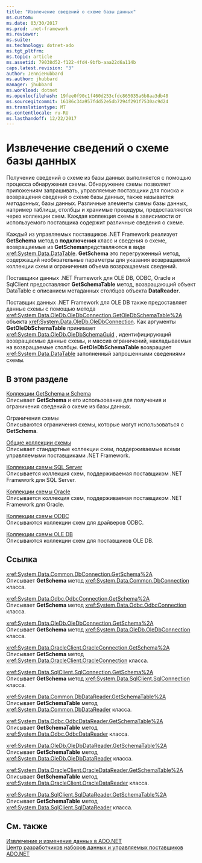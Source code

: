 ```yaml
---
title: "Извлечение сведений о схеме базы данных"
ms.custom: 
ms.date: 03/30/2017
ms.prod: .net-framework
ms.reviewer: 
ms.suite: 
ms.technology: dotnet-ado
ms.tgt_pltfrm: 
ms.topic: article
ms.assetid: 79038d52-f122-4fd4-9bfb-aaa22d6a114b
caps.latest.revision: "3"
author: JennieHubbard
ms.author: jhubbard
manager: jhubbard
ms.workload: dotnet
ms.openlocfilehash: 19fee0f90c1f460d253cfdc865035a6b8aa3db48
ms.sourcegitcommit: 16186c34a957fdd52e5db7294f291f7530ac9d24
ms.translationtype: MT
ms.contentlocale: ru-RU
ms.lasthandoff: 12/22/2017
---
```

# <a name="retrieving-database-schema-information"></a>Извлечение сведений о схеме базы данных
Получение сведений о схеме из базы данных выполняется с помощью процесса обнаружения схемы. Обнаружение схемы позволяет приложениям запрашивать, управляемые поставщики для поиска и возвращения сведений о схеме базы данных, также называется *метаданных*, базы данных. Различные элементы схемы базы данных, например таблицы, столбцы и хранимые процедуры, предоставляются через коллекции схем. Каждая коллекция схемы в зависимости от используемого поставщика содержит различные сведения о схеме.  
  
 Каждый из управляемых поставщиков .NET Framework реализует **GetSchema** метод в **подключения** класс и сведения о схеме, возвращаемые из **GetSchema**представляются в виде <xref:System.Data.DataTable>. **GetSchema** это перегруженный метод, содержащий необязательные параметры для указания возвращаемой коллекции схем и ограничения объема возвращаемых сведений.  
  
 Поставщики данных .NET Framework для OLE DB, ODBC, Oracle и SqlClient предоставляют **GetSchemaTable** метод, возвращающий объект DataTable с описанием метаданных столбцов объекта **DataReader**.  
  
 Поставщик данных .NET Framework для OLE DB также предоставляет данные схемы с помощью метода <xref:System.Data.OleDb.OleDbConnection.GetOleDbSchemaTable%2A> объекта <xref:System.Data.OleDb.OleDbConnection>. Как аргументы **GetOleDbSchemaTable** принимает <xref:System.Data.OleDb.OleDbSchemaGuid> , идентифицирующий возвращаемые данные схемы, и массив ограничений, накладываемых на возвращаемые столбцы. **GetOleDbSchemaTable** возвращает <xref:System.Data.DataTable> заполненный запрошенными сведениями схемы.  
  
## <a name="in-this-section"></a>В этом разделе  
 [Коллекции GetSchema и Schema](../../../../docs/framework/data/adonet/getschema-and-schema-collections.md)  
 Описывает **GetSchema** и его использование для получения и ограничения сведений о схеме из базы данных.  
  
 Ограничения схемы  
 Описываются ограничения схемы, которые могут использоваться с **GetSchema**.  
  
 [Общие коллекции схемы](../../../../docs/framework/data/adonet/common-schema-collections.md)  
 Описывает стандартные коллекции схем, поддерживаемые всеми управляемыми поставщиками .NET Framework.  
  
 [Коллекции схемы SQL Server](../../../../docs/framework/data/adonet/sql-server-schema-collections.md)  
 Описывается коллекция схем, поддерживаемая поставщиком .NET Framework для SQL Server.  
  
 [Коллекции схемы Oracle](../../../../docs/framework/data/adonet/oracle-schema-collections.md)  
 Описывается коллекция схем, поддерживаемая поставщиком .NET Framework для Oracle.  
  
 [Коллекции схемы ODBC](../../../../docs/framework/data/adonet/odbc-schema-collections.md)  
 Описываются коллекции схем для драйверов ODBC.  
  
 [Коллекции схемы OLE DB](../../../../docs/framework/data/adonet/ole-db-schema-collections.md)  
 Описываются коллекции схем для поставщиков OLE DB.  
  
## <a name="reference"></a>Ссылка  
 <xref:System.Data.Common.DbConnection.GetSchema%2A>  
 Описывает **GetSchema** метод <xref:System.Data.Common.DbConnection> класса.  
  
 <xref:System.Data.Odbc.OdbcConnection.GetSchema%2A>  
 Описывает **GetSchema** метод <xref:System.Data.Odbc.OdbcConnection> класса.  
  
 <xref:System.Data.OleDb.OleDbConnection.GetSchema%2A>  
 Описывает **GetSchema** метод <xref:System.Data.OleDb.OleDbConnection> класса.  
  
 <xref:System.Data.OracleClient.OracleConnection.GetSchema%2A>  
 Описывает **GetSchema** метод <xref:System.Data.OracleClient.OracleConnection> класса.  
  
 <xref:System.Data.SqlClient.SqlConnection.GetSchema%2A>  
 Описывает **GetSchema** метод <xref:System.Data.SqlClient.SqlConnection> класса.  
  
 <xref:System.Data.Common.DbDataReader.GetSchemaTable%2A>  
 Описывает **GetSchemaTable** метод <xref:System.Data.Common.DbDataReader> класса.  
  
 <xref:System.Data.Odbc.OdbcDataReader.GetSchemaTable%2A>  
 Описывает **GetSchemaTable** метод <xref:System.Data.Odbc.OdbcDataReader> класса.  
  
 <xref:System.Data.OleDb.OleDbDataReader.GetSchemaTable%2A>  
 Описывает **GetSchemaTable** метод <xref:System.Data.OleDb.OleDbDataReader> класса.  
  
 <xref:System.Data.OracleClient.OracleDataReader.GetSchemaTable%2A>  
 Описывает **GetSchemaTable** метод <xref:System.Data.OracleClient.OracleDataReader> класса.  
  
 <xref:System.Data.SqlClient.SqlDataReader.GetSchemaTable%2A>  
 Описывает **GetSchemaTable** метод <xref:System.Data.SqlClient.SqlDataReader> класса.  
  
## <a name="see-also"></a>См. также  
 [Извлечение и изменение данных в ADO.NET](../../../../docs/framework/data/adonet/retrieving-and-modifying-data.md)  
 [Центр разработчиков наборов данных и управляемых поставщиков ADO.NET](http://go.microsoft.com/fwlink/?LinkId=217917)

